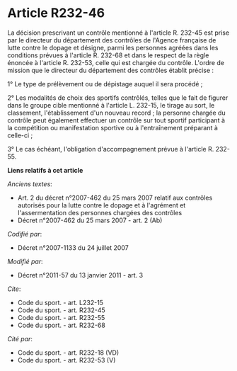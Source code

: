 # Article R232-46

La décision prescrivant un contrôle mentionné à l'article R. 232-45 est prise par le directeur du département des contrôles
de l'Agence française de lutte contre le dopage et désigne, parmi les personnes agréées dans les conditions prévues à
l'article R. 232-68 et dans le respect de la règle énoncée à l'article R. 232-53, celle qui est chargée du contrôle. L'ordre
de mission que le directeur du département des contrôles établit précise : 

1° Le type de prélèvement ou de dépistage auquel il sera procédé ; 

2° Les modalités de choix des sportifs contrôlés, telles que le fait de figurer dans le groupe cible mentionné à l'article L.
232-15, le tirage au sort, le classement, l'établissement d'un nouveau record ; la personne chargée du contrôle peut
également effectuer un contrôle sur tout sportif participant à la compétition ou manifestation sportive ou à l'entraînement
préparant à celle-ci ; 

3° Le cas échéant, l'obligation d'accompagnement prévue à l'article R. 232-55.

**Liens relatifs à cet article**

_Anciens textes_:

  - Art. 2 du décret n°2007-462 du 25 mars 2007 relatif aux contrôles autorisés pour la lutte contre le dopage et à l'agrément et l'assermentation des personnes chargées des contrôles
  - Décret n°2007-462 du 25 mars 2007 - art. 2 (Ab)

_Codifié par_:

  - Décret n°2007-1133 du 24 juillet 2007

_Modifié par_:

  - Décret n°2011-57 du 13 janvier 2011 - art. 3

_Cite_:

  - Code du sport. - art. L232-15
  - Code du sport. - art. R232-45
  - Code du sport. - art. R232-55
  - Code du sport. - art. R232-68

_Cité par_:

  - Code du sport. - art. R232-18 (VD)
  - Code du sport. - art. R232-53 (V)

